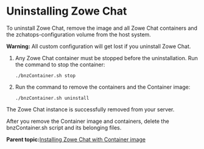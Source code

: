 # Uninstalling Zowe Chat

To uninstall Zowe Chat, remove the image and all Zowe Chat containers and the zchatops-configuration volume from the host system.

**Warning:** All custom configuration will get lost if you uninstall Zowe Chat.

1.  Any Zowe Chat container must be stopped before the uninstallation. Run the command to stop the container:

    ```
    ./bnzContainer.sh stop
    ```

2.  Run the command to remove the containers and the Container image:

    ```
    ./bnzContainer.sh uninstall
    ```


The Zowe Chat instance is successfully removed from your server.

After you remove the Container image and containers, delete the bnzContainer.sh script and its belonging files.

**Parent topic:**[Installing Zowe Chat with Container image](chatops_install_docker_package.md)

